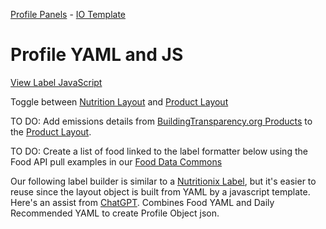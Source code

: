 <a href="/profile">Profile Panels</a> - <a href="/io/template">IO Template</a>

# Profile YAML and JS

[View Label JavaScript](https://github.com/ModelEarth/profile/blob/main/item/js/label.js)

Toggle between [Nutrition Layout](#layout=nutrition) and [Product Layout](#layout=product)

TO DO: Add emissions details from [BuildingTransparency.org Products](/profile/products/) to the [Product Layout](#layout=product).  

TO DO: Create a list of food linked to the label formatter below using the Food API pull examples in our [Food Data Commons](/data-commons/docs/food/)

Our following label builder is similar to a [Nutritionix Label](/data-commons/docs/food/), but it's easier to reuse since the layout object is built from YAML by a javascript template. Here's an assist from [ChatGPT](https://chatgpt.com/share/68ade5c5-9b05-46a8-a0da-ccd771289693). Combines Food YAML and Daily Recommended YAML to create Profile Object json.

